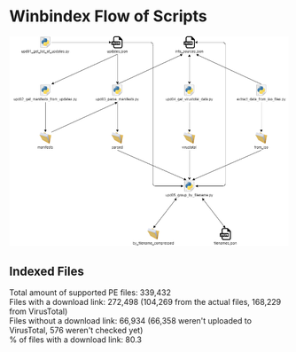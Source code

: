 # Winbindex Flow of Scripts

![winbindex-scripts-flow.png](winbindex-scripts-flow.png)

## Indexed Files

<!--FileStats-->
Total amount of supported PE files: 339,432  
Files with a download link: 272,498 (104,269 from the actual files, 168,229 from VirusTotal)  
Files without a download link: 66,934 (66,358 weren't uploaded to VirusTotal, 576 weren't checked yet)  
% of files with a download link: 80.3  
<!--/FileStats-->
